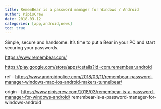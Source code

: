 ```yaml
---
title: RememBear is a password manager for Windows / Android
author: PipisCrew
date: 2018-03-12
categories: [app,android,news]
toc: true
---
```


Simple, secure and handsome. It’s time to put a Bear in your PC and start securing your passwords.

https://www.remembear.com/

https://play.google.com/store/apps/details?id=com.remembear.android

ref - https://www.androidpolice.com/2018/03/11/remembear-password-manager-windows-mac-ios-android-makers-tunnelbear/

origin - https://www.pipiscrew.com/2018/03/remembear-is-a-password-manager-for-windows-android/ remembear-is-a-password-manager-for-windows-android
